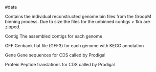 
#data

Contains the individual reconstructed genome bin files from the GroopM binning process. Due to size the files for the unbinned contigs > 1kb are zipped.

Contig
  The assembled contigs for each genome
  
GFF
  Genbank flat file (GFF3) for each genome with KEGG annotation
  
Gene
  Gene sequences for CDS called by Prodigal
  
Protein
  Peptide translations for CDS called by Prodigal

